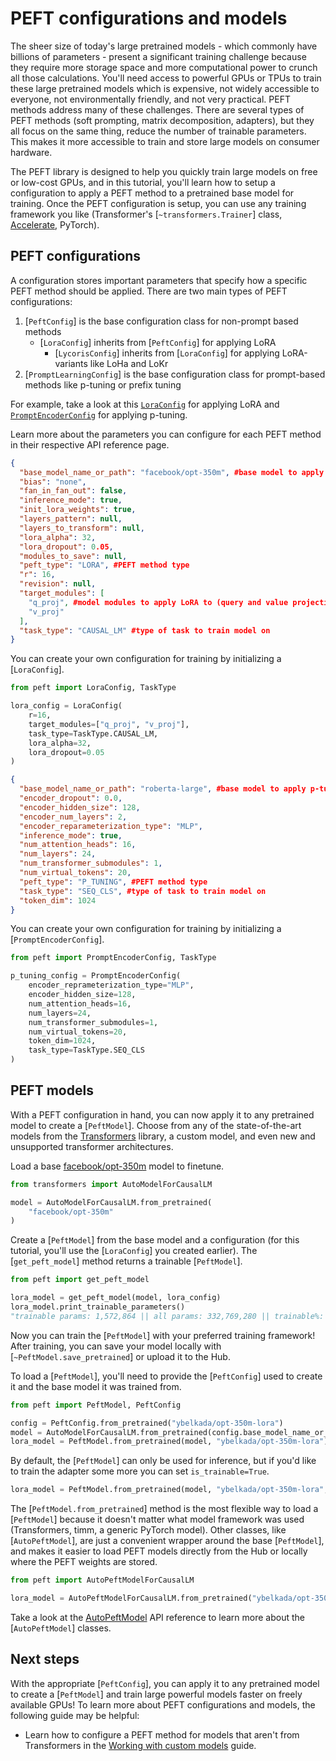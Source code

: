 <!--Copyright 2023 The HuggingFace Team. All rights reserved.

Licensed under the Apache License, Version 2.0 (the "License"); you may not use this file except in compliance with
the License. You may obtain a copy of the License at

http://www.apache.org/licenses/LICENSE-2.0

Unless required by applicable law or agreed to in writing, software distributed under the License is distributed on
an "AS IS" BASIS, WITHOUT WARRANTIES OR CONDITIONS OF ANY KIND, either express or implied. See the License for the
specific language governing permissions and limitations under the License.

⚠️ Note that this file is in Markdown but contain specific syntax for our doc-builder (similar to MDX) that may not be
rendered properly in your Markdown viewer.

-->

# PEFT configurations and models

The sheer size of today's large pretrained models - which commonly have billions of parameters - present a significant training challenge because they require more storage space and more computational power to crunch all those calculations. You'll need access to powerful GPUs or TPUs to train these large pretrained models which is expensive, not widely accessible to everyone, not environmentally friendly, and not very practical. PEFT methods address many of these challenges. There are several types of PEFT methods (soft prompting, matrix decomposition, adapters), but they all focus on the same thing, reduce the number of trainable parameters. This makes it more accessible to train and store large models on consumer hardware.

The PEFT library is designed to help you quickly train large models on free or low-cost GPUs, and in this tutorial, you'll learn how to setup a configuration to apply a PEFT method to a pretrained base model for training. Once the PEFT configuration is setup, you can use any training framework you like (Transformer's [`~transformers.Trainer`] class, [Accelerate](https://hf.co/docs/accelerate), PyTorch).

## PEFT configurations

A configuration stores important parameters that specify how a specific PEFT method should be applied. There are two main types of PEFT configurations:

1. [`PeftConfig`] is the base configuration class for non-prompt based methods
    * [`LoraConfig`] inherits from [`PeftConfig`] for applying LoRA
        * [`LycorisConfig`] inherits from [`LoraConfig`] for applying LoRA-variants like LoHa and LoKr
2. [`PromptLearningConfig`] is the base configuration class for prompt-based methods like p-tuning or prefix tuning

For example, take a look at this [`LoraConfig`](https://huggingface.co/ybelkada/opt-350m-lora/blob/main/adapter_config.json) for applying LoRA and [`PromptEncoderConfig`](https://huggingface.co/smangrul/roberta-large-peft-p-tuning/blob/main/adapter_config.json) for applying p-tuning.

<Tip>

Learn more about the parameters you can configure for each PEFT method in their respective API reference page.

</Tip>

<hfoptions id="config">
<hfoption id="LoRA">

```json
{
  "base_model_name_or_path": "facebook/opt-350m", #base model to apply LoRA to
  "bias": "none",
  "fan_in_fan_out": false,
  "inference_mode": true,
  "init_lora_weights": true,
  "layers_pattern": null,
  "layers_to_transform": null,
  "lora_alpha": 32,
  "lora_dropout": 0.05,
  "modules_to_save": null,
  "peft_type": "LORA", #PEFT method type
  "r": 16,
  "revision": null,
  "target_modules": [
    "q_proj", #model modules to apply LoRA to (query and value projection layers)
    "v_proj"
  ],
  "task_type": "CAUSAL_LM" #type of task to train model on
}
```

You can create your own configuration for training by initializing a [`LoraConfig`].

```py
from peft import LoraConfig, TaskType

lora_config = LoraConfig(
    r=16,
    target_modules=["q_proj", "v_proj"],
    task_type=TaskType.CAUSAL_LM,
    lora_alpha=32,
    lora_dropout=0.05
)
```

</hfoption>
<hfoption id="p-tuning">

```json
{
  "base_model_name_or_path": "roberta-large", #base model to apply p-tuning to
  "encoder_dropout": 0.0,
  "encoder_hidden_size": 128,
  "encoder_num_layers": 2,
  "encoder_reparameterization_type": "MLP",
  "inference_mode": true,
  "num_attention_heads": 16,
  "num_layers": 24,
  "num_transformer_submodules": 1,
  "num_virtual_tokens": 20,
  "peft_type": "P_TUNING", #PEFT method type
  "task_type": "SEQ_CLS", #type of task to train model on
  "token_dim": 1024
}
```

You can create your own configuration for training by initializing a [`PromptEncoderConfig`].

```py
from peft import PromptEncoderConfig, TaskType

p_tuning_config = PromptEncoderConfig(
    encoder_reprameterization_type="MLP",
    encoder_hidden_size=128,
    num_attention_heads=16,
    num_layers=24,
    num_transformer_submodules=1,
    num_virtual_tokens=20,
    token_dim=1024,
    task_type=TaskType.SEQ_CLS
)
```

</hfoption>
</hfoptions>

## PEFT models

With a PEFT configuration in hand, you can now apply it to any pretrained model to create a [`PeftModel`]. Choose from any of the state-of-the-art models from the [Transformers](https://hf.co/docs/transformers) library, a custom model, and even new and unsupported transformer architectures.

Load a base [facebook/opt-350m](https://huggingface.co/facebook/opt-350m) model to finetune.

```py
from transformers import AutoModelForCausalLM

model = AutoModelForCausalLM.from_pretrained(
    "facebook/opt-350m"
)
```

Create a [`PeftModel`] from the base model and a configuration (for this tutorial, you'll use the [`LoraConfig`] you created earlier). The [`get_peft_model`] method returns a trainable [`PeftModel`].

```py
from peft import get_peft_model

lora_model = get_peft_model(model, lora_config)
lora_model.print_trainable_parameters()
"trainable params: 1,572,864 || all params: 332,769,280 || trainable%: 0.472659014678278"
```

Now you can train the [`PeftModel`] with your preferred training framework! After training, you can save your model locally with [`~PeftModel.save_pretrained`] or upload it to the Hub.

To load a [`PeftModel`], you'll need to provide the [`PeftConfig`] used to create it and the base model it was trained from.

```py
from peft import PeftModel, PeftConfig

config = PeftConfig.from_pretrained("ybelkada/opt-350m-lora")
model = AutoModelForCausalLM.from_pretrained(config.base_model_name_or_path)
lora_model = PeftModel.from_pretrained(model, "ybelkada/opt-350m-lora")
```

By default, the [`PeftModel`] can only be used for inference, but if you'd like to train the adapter some more you can set `is_trainable=True`.

```py
lora_model = PeftModel.from_pretrained(model, "ybelkada/opt-350m-lora", is_trainable=True)
```

The [`PeftModel.from_pretrained`] method is the most flexible way to load a [`PeftModel`] because it doesn't matter what model framework was used (Transformers, timm, a generic PyTorch model). Other classes, like [`AutoPeftModel`], are just a convenient wrapper around the base [`PeftModel`], and makes it easier to load PEFT models directly from the Hub or locally where the PEFT weights are stored.

```py
from peft import AutoPeftModelForCausalLM

lora_model = AutoPeftModelForCausalLM.from_pretrained("ybelkada/opt-350m-lora")
```

Take a look at the [AutoPeftModel](package_reference/auto_class) API reference to learn more about the [`AutoPeftModel`] classes.

## Next steps

With the appropriate [`PeftConfig`], you can apply it to any pretrained model to create a [`PeftModel`] and train large powerful models faster on freely available GPUs! To learn more about PEFT configurations and models, the following guide may be helpful:

* Learn how to configure a PEFT method for models that aren't from Transformers in the [Working with custom models](../developer_guides/custom_models) guide.
